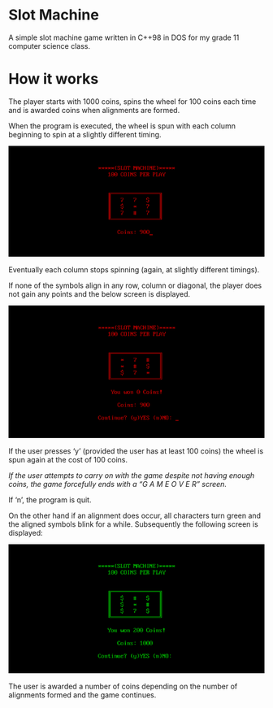 # Slot Machine

A simple slot machine game written in C++98 in DOS for my grade 11 computer science class.

# How it works

The player starts with 1000 coins, spins the wheel for 100 coins each time and is awarded coins when alignments are formed.

When the program is executed, the wheel is spun with each column beginning to spin at a slightly different timing.

![Starting screen](demo/start.png)

Eventually each column stops spinning (again, at slightly different timings).

If none of the symbols align in any row, column or diagonal, the player does not gain any points and the below screen is displayed.

![Losing screen](demo/loss.png)

If the user presses ‘y’ (provided the user has at least 100 coins) the wheel is spun again at the cost of 100 coins.  

*If the user attempts to carry on with the game despite not having enough coins, the game forcefully ends with a “G A M E  O V E R” screen.* 

If ‘n’, the program is quit.  

On the other hand if an alignment does occur, all characters turn green and the aligned symbols blink for a while. Subsequently the following screen is displayed: 

![You won screen](demo/win.png)

The user is awarded a number of coins depending on the number of alignments formed and the game continues.
